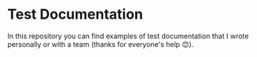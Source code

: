 # Test Documentation
In this repository you can find examples of test documentation that I wrote personally or with a team (thanks for everyone's help 😊). 